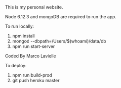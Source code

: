 This is my personal website.

Node 6.12.3 and mongoDB are required to run the app.

To run locally:
1. npm install
2. mongod --dbpath=/Users/$(whoami)/data/db 
3. npm run start-server

Coded By Marco Lavielle

To deploy:
1. npm run build-prod
2. git push heroku master